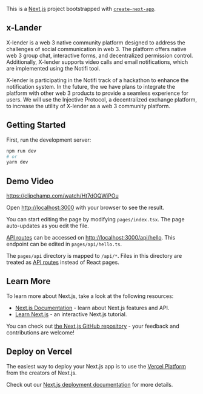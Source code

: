 This is a [Next.js](https://nextjs.org/) project bootstrapped with [`create-next-app`](https://github.com/vercel/next.js/tree/canary/packages/create-next-app).

## x-Lander

X-lender is a web 3 native community platform designed to address the challenges of social communication in web 3. The platform offers native web 3 group chat, interactive forms, and decentralized permission control. Additionally, X-lender supports video calls and email notifications, which are implemented using the Notifi tool.

X-lender is participating in the Notifi track of a hackathon to enhance the notification system. In the future, the we have plans to integrate the platform with other web 3 products to provide a seamless experience for users. We will use the Injective Protocol, a decentralized exchange platform, to increase the utility of X-lender as a web 3 community platform.

## Getting Started

First, run the development server:

```bash
npm run dev
# or
yarn dev
```

## Demo Video
https://clipchamp.com/watch/Ht7dOQWiPOu

Open [http://localhost:3000](http://localhost:3000) with your browser to see the result.

You can start editing the page by modifying `pages/index.tsx`. The page auto-updates as you edit the file.

[API routes](https://nextjs.org/docs/api-routes/introduction) can be accessed on [http://localhost:3000/api/hello](http://localhost:3000/api/hello). This endpoint can be edited in `pages/api/hello.ts`.

The `pages/api` directory is mapped to `/api/*`. Files in this directory are treated as [API routes](https://nextjs.org/docs/api-routes/introduction) instead of React pages.

## Learn More

To learn more about Next.js, take a look at the following resources:

- [Next.js Documentation](https://nextjs.org/docs) - learn about Next.js features and API.
- [Learn Next.js](https://nextjs.org/learn) - an interactive Next.js tutorial.

You can check out [the Next.js GitHub repository](https://github.com/vercel/next.js/) - your feedback and contributions are welcome!

## Deploy on Vercel

The easiest way to deploy your Next.js app is to use the [Vercel Platform](https://vercel.com/new?utm_medium=default-template&filter=next.js&utm_source=create-next-app&utm_campaign=create-next-app-readme) from the creators of Next.js.

Check out our [Next.js deployment documentation](https://nextjs.org/docs/deployment) for more details.
